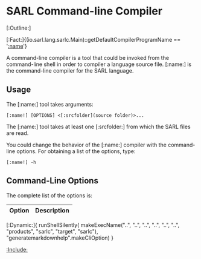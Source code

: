 # SARL Command-line Compiler

[:Outline:]

[:Fact:]{(io.sarl.lang.sarlc.Main)::getDefaultCompilerProgramName == '[:name](sarlc)'}

A command-line compiler is a tool that could be invoked from the command-line shell in order to compiler a language source file.
[:name:] is the command-line compiler for the SARL language.

## Usage

The [:name:] tool takes arguments:


```text
[:name!] [OPTIONS] <[:srcfolder](source folder)>...
```


The [:name:] tool takes at least one [:srcfolder:] from which the SARL files are read.

You could change the behavior of the [:name:] compiler with the command-line options.
For obtaining a list of the options, type:

```text
[:name!] -h
```


## Command-Line Options

The complete list of the options is:



| Option | Description |
| ------ | ----------- |
[:Dynamic:]{
	runShellSilently(
		makeExecName("..", "..", "..", "..", "..", "..", "products", "sarlc", "target", "sarlc"),
		"generatemarkdownhelp".makeCliOption)
}

[:Include:](../legal.inc)

